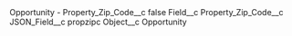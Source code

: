 <?xml version="1.0" encoding="UTF-8"?>
<CustomMetadata xmlns="http://soap.sforce.com/2006/04/metadata" xmlns:xsi="http://www.w3.org/2001/XMLSchema-instance" xmlns:xsd="http://www.w3.org/2001/XMLSchema">
    <label>Opportunity - Property_Zip_Code__c</label>
    <protected>false</protected>
    <values>
        <field>Field__c</field>
        <value xsi:type="xsd:string">Property_Zip_Code__c</value>
    </values>
    <values>
        <field>JSON_Field__c</field>
        <value xsi:type="xsd:string">propzipc</value>
    </values>
    <values>
        <field>Object__c</field>
        <value xsi:type="xsd:string">Opportunity</value>
    </values>
</CustomMetadata>

